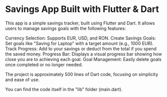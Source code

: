 # Savings App Built with Flutter & Dart
This app is a simple savings tracker, built using Flutter and Dart. It allows users to manage savings goals with the following features:

Currency Selection: Supports EUR, USD, and RON.
Create Savings Goals: Set goals like "Saving for Laptop" with a target amount (e.g., 1000 EUR).
Track Progress: Add to your savings or deduct from the total if you spend the saved money.
Progress Bar: Displays a visual progress bar showing how close you are to achieving each goal.
Goal Management: Easily delete goals once completed or no longer needed.

The project is approximately 500 lines of Dart code, focusing on simplicity and ease of use.

You can find the code itself in the "lib" folder (main.dart).
